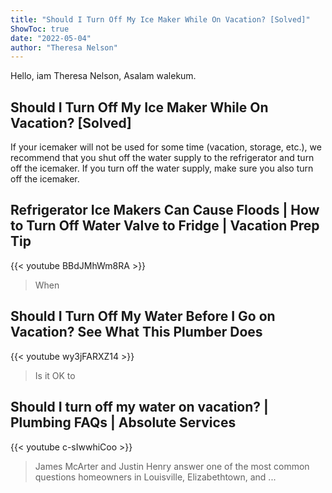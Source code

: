 ```yaml
---
title: "Should I Turn Off My Ice Maker While On Vacation? [Solved]"
ShowToc: true 
date: "2022-05-04"
author: "Theresa Nelson" 
---
```


Hello, iam Theresa Nelson, Asalam walekum.
## Should I Turn Off My Ice Maker While On Vacation? [Solved]
If your icemaker will not be used for some time (vacation, storage, etc.), we recommend that you shut off the water supply to the refrigerator and turn off the icemaker. If you turn off the water supply, make sure you also turn off the icemaker.

## Refrigerator Ice Makers Can Cause Floods | How to Turn Off Water Valve to Fridge | Vacation Prep Tip
{{< youtube BBdJMhWm8RA >}}
>When

## Should I Turn Off My Water Before I Go on Vacation? See What This Plumber Does
{{< youtube wy3jFARXZ14 >}}
>Is it OK to 

## Should I turn off my water on vacation? | Plumbing FAQs | Absolute Services
{{< youtube c-sIwwhiCoo >}}
>James McArter and Justin Henry answer one of the most common questions homeowners in Louisville, Elizabethtown, and ...

